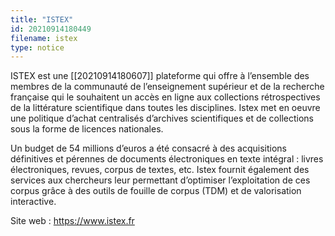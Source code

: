 ```yaml
---
title: "ISTEX"
id: 20210914180449
filename: istex
type: notice
---
```


ISTEX est une [[20210914180607]] plateforme qui offre à l’ensemble des membres de la communauté de l’enseignement supérieur et de la recherche française qui le souhaitent un accès en ligne aux collections rétrospectives de la littérature scientifique dans toutes les disciplines. Istex met en oeuvre une politique d’achat centralisés d’archives scientifiques et de collections sous la forme de licences nationales.

Un budget de 54 millions d’euros a été consacré à des acquisitions définitives et pérennes de documents électroniques en texte intégral : livres électroniques, revues, corpus de textes, etc. Istex fournit également des services aux chercheurs leur permettant d’optimiser l’exploitation de ces corpus grâce à des outils de fouille de corpus (TDM) et de valorisation interactive.

Site web : <https://www.istex.fr>

